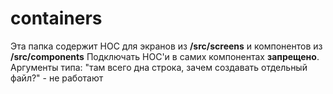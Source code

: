 # containers

Эта папка содержит HOC для экранов из **/src/screens** и компонентов из **/src/components**
Подключать HOC'и в самих компонентах **запрещено**.
Аргументы типа: "там всего дна строка, зачем создавать отдельный файл?" - не работают
